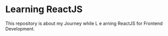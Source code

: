 # Learning ReactJS

This repository is about my Journey while L e arning ReactJS for Frontend Development.


